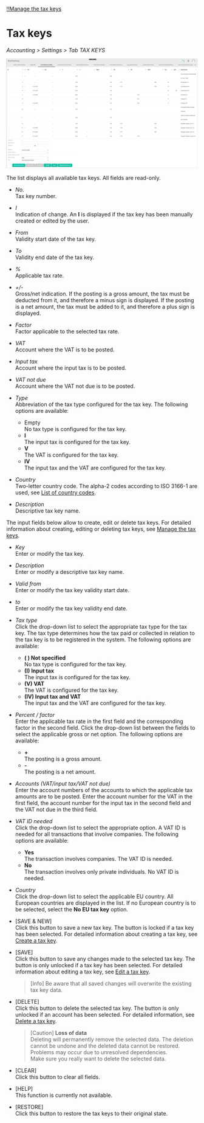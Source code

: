 [!!Manage the tax keys](../Integration/02_ManageTaxKeys.md)

# Tax keys

*Accounting > Settings > Tab TAX KEYS*

![Tax keys](../../Assets/Screenshots/RetailSuiteAccounting/Settings/TaxKeys/CreateTaxKey.png "[Tax keys]")

The list displays all available tax keys. All fields are read-only.

- *No.*  
    Tax key number.

- *I*  
    Indication of change. An **I** is displayed if the tax key has been manually created or edited by the user.

- *From*  
    Validity start date of the tax key.

- *To*  
    Validity end date of the tax key.  

- *%*  
    Applicable tax rate.

- *+/-*  
    Gross/net indication. If the posting is a gross amount, the tax must be deducted from it, and therefore a minus sign is displayed. If the posting is a net amount, the tax must be added to it, and therefore a plus sign is displayed.

- *Factor*  
    Factor applicable to the selected tax rate.

- *VAT*  
    Account where the VAT is to be posted.

- *Input tax*  
    Account where the input tax is to be posted.

- *VAT not due*  
    Account where the VAT not due is to be posted.

- *Type*  
    Abbreviation of the tax type configured for the tax key. The following options are available:  
    - Empty     
        No tax type is configured for the tax key.
    - **I**   
        The input tax is configured for the tax key.
    - **V**   
        The VAT is configured for the tax key.
    - **IV**   
        The input tax and the VAT are configured for the tax key.

[comment]: <> (Abkürzungen im System nicht übersetzt. Auf DE lassen? Wenn ja, durchgängig, also, auch in Integration und Operation)

- *Country*  
    Two-letter country code. The alpha-2 codes according to ISO 3166-1 are used, see [List of country codes](https://en.wikipedia.org/wiki/ISO_3166-1_alpha-2).

- *Description*  
    Descriptive tax key name.

The input fields below allow to create, edit or delete tax keys. For detailed information about creating, editing or deleting tax keys, see [Manage the tax keys](../Integration/02_ManageTaxKeys.md).

- *Key*  
    Enter or modify the tax key.

- *Description*  
    Enter or modify a descriptive tax key name.

- *Valid from*   
    Enter or modify the tax key validity start date.

- *to*  
    Enter or modify the tax key validity end date.

- *Tax type*  
    Click the drop-down list to select the appropriate tax type for the tax key. The tax type determines how the tax paid or collected in relation to the tax key is to be registered in the system. The following options are available:
    - **( ) Not specified**  
        No tax type is configured for the tax key.  
    - **(I) Input tax**  
        The input tax is configured for the tax key.
    - **(V) VAT**  
        The VAT is configured for the tax key.
    - **(IV) Input tax and VAT**  
        The input tax and the VAT are configured for the tax key.

- *Percent / factor*  
    Enter the applicable tax rate in the first field and the corresponding factor in the second field. Click the drop-down list between the fields to select the applicable gross or net option. The following options are available:
    - **+**   
        The posting is a gross amount.
    - **-**   
        The posting is a net amount.

- *Accounts (VAT/input tax/VAT not due)*  
    Enter the account numbers of the accounts to which the applicable tax amounts are to be posted. Enter the account number for the VAT in the first field, the account number for the input tax in the second field and the VAT not due in the third field.

- *VAT ID needed*  
    Click the drop-down list to select the appropriate option. A VAT ID is needed for all transactions that involve companies. The following options are available:
    - **Yes**   
        The transaction involves companies. The VAT ID is needed.
    - **No**   
        The transaction involves only private individuals. No VAT ID is needed.

- *Country*  
    Click the drop-down list to select the applicable EU country. All European countries are displayed in the list. If no European country is to be selected, select the **No EU tax key** option.

- [SAVE & NEW]  
    Click this button to save a new tax key. The button is locked if a tax key has been selected. For detailed information about creating a tax key, see [Create a tax key](../Integration/02_ManageTaxKeys.md#create-a-tax-key).

- [SAVE]  
    Click this button to save any changes made to the selected tax key. The button is only unlocked if a tax key has been selected. For detailed information about editing a tax key, see [Edit a tax key](../Integration/02_ManageTaxKeys.md#edit-a-tax-key).

    > [Info] Be aware that all saved changes will overwrite the existing tax key data.

- [DELETE]  
    Click this button to delete the selected tax key. The button is only unlocked if an account has been selected. For detailed information, see [Delete a tax key](../Integration/02_ManageTaxKeys.md#delete-a-tax-key).

    > [Caution] **Loss of data**   
    Deleting will permanently remove the selected data. The deletion cannot be undone and the deleted data cannot be restored.       
    Problems may occur due to unresolved dependencies.   
    Make sure you really want to delete the selected data.

- [CLEAR]  
    Click this button to clear all fields.

- [HELP]  
    This function is currently not available.

- [RESTORE]  
    Click this button to restore the tax keys to their original state.

[comment]: <> (Was macht der WIEDERHERSTELLEN/RESTORE Button? Beim Klicken, Fenster mit Warnung "Möchten Sie die Steuerschlüssel in deren Ursprungs-Zustand zurückversetzen? Alle von Ihnen gemachten Änderungen werden dadurch gelöscht." Bei OK scheint es aber nichts zu passieren... Das System leert die Eingabemaske, aber nach Speichern kann man nicht wiederherstellen.)
